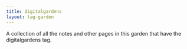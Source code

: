 ```yaml
---
title: digitalgardens
layout: tag-garden
--- 
```

A collection of all the notes and other pages in this garden that have the digitalgardens tag.
